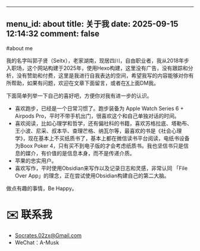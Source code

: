 
---
menu_id: about
title: 关于我
date: 2025-09-15 12:14:32
comment: false
---

#about me

我的名字叫郭子贤（Seitx），老家湖南，现居四川，自由职业者，我从2018年步入职场，这个网站构建于2025年，使用Hexo构建，这里没有广告，没有跟踪和分析，没有赞助和付费，这里是我进行自我表达的空间，希望我写的内容能够对你有所帮助，如果有问题，欢迎在文章下面留言，或者在[X](https://x.com/SETIX_A)上面DM我。

下面简单列举一下自己的喜好吧，方便你对我有进一步的认识。

- 喜欢跑步，已经是一个日常习惯了。跑步装备为 Apple Watch Series 6 + Airpods Pro，平时不带手机出门，很喜欢这个和自己单独对话的时间。
- 喜欢阅读，比如心理学和哲学，还有偏社科的书籍，喜欢苏格拉底、塔勒布、王小波、尼采、叔本华、查理芒格、纳瓦尔等，最喜欢的书是《社会心理学》，现在基本上不买纸质书了，基本上都在微信读书平台阅读，电纸书设备为Boox Poker 4，只有买不到电子版的才会考虑纸质书。我也坚信书只是信息的媒介，有价值的是信息本身，而不是传递介质。
- 苹果的忠实用户。
- 喜欢写作，平时使用Obsidian来写作以及记录日志和灵感，非常认同 「File Over App」的理念，正在尝试使用Obsidian构建自己的第二大脑。

做点有趣的事情，Be Happy。

# ✉️ 联系我
- [Socrates.02zx@Gmail.com](mailto:Socrates.02zx@Gmail.com)
- WeChat：A-Musk

